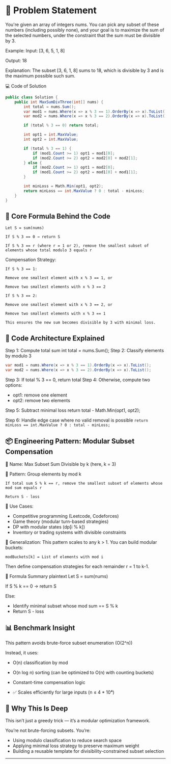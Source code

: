 # 🧠 Problem Statement

You're given an array of integers nums. You can pick any subset of these numbers (including possibly none),
and your goal is to maximize the sum of the selected numbers, 
under the constraint that the sum must be divisible by 3.

Example:
Input: [3, 6, 5, 1, 8]

Output: 18

Explanation: The subset [3, 6, 1, 8] sums to 18, which is divisible by 3 and is the maximum possible such sum.

💻 Code of Solution
```csharp
public class Solution {
    public int MaxSumDivThree(int[] nums) {
        int total = nums.Sum();
        var mod1 = nums.Where(x => x % 3 == 1).OrderBy(x => x).ToList();
        var mod2 = nums.Where(x => x % 3 == 2).OrderBy(x => x).ToList();

        if (total % 3 == 0) return total;

        int opt1 = int.MaxValue;
        int opt2 = int.MaxValue;

        if (total % 3 == 1) {
            if (mod1.Count >= 1) opt1 = mod1[0];
            if (mod2.Count >= 2) opt2 = mod2[0] + mod2[1];
        } else {
            if (mod2.Count >= 1) opt1 = mod2[0];
            if (mod1.Count >= 2) opt2 = mod1[0] + mod1[1];
        }

        int minLoss = Math.Min(opt1, opt2);
        return minLoss == int.MaxValue ? 0 : total - minLoss;
    }
}
```

## 🧮 Core Formula Behind the Code
```
Let S = sum(nums)

If S % 3 == 0 → return S

If S % 3 == r (where r = 1 or 2), remove the smallest subset of elements whose total modulo 3 equals r
```

Compensation Strategy:
```
If S % 3 == 1:

Remove one smallest element with x % 3 == 1, or

Remove two smallest elements with x % 3 == 2

If S % 3 == 2:

Remove one smallest element with x % 3 == 2, or

Remove two smallest elements with x % 3 == 1

This ensures the new sum becomes divisible by 3 with minimal loss.
```

## 🧱 Code Architecture Explained

Step 1: Compute total sum int total = nums.Sum();
Step 2: Classify elements by modulo 3

```csharp
var mod1 = nums.Where(x => x % 3 == 1).OrderBy(x => x).ToList();
var mod2 = nums.Where(x => x % 3 == 2).OrderBy(x => x).ToList();
```

Step 3: If total % 3 == 0, return total
Step 4: Otherwise, compute two options:

- opt1: remove one element
- opt2: remove two elements

Step 5: Subtract minimal loss return total - Math.Min(opt1, opt2);

Step 6: Handle edge case where no valid removal is possible ```return minLoss == int.MaxValue ? 0 : total - minLoss;```

## 📦 Engineering Pattern: Modular Subset Compensation

🔹 Name:
Max Subset Sum Divisible by k (here, k = 3)

🔹 Pattern:
Group elements by mod k

```
If total sum S % k == r, remove the smallest subset of elements whose mod sum equals r

Return S - loss
```

🔹 Use Cases:

- Competitive programming (Leetcode, Codeforces)
- Game theory (modular turn-based strategies)
- DP with modular states (dp[i % k])
- Inventory or trading systems with divisible constraints

🔹 Generalization:
This pattern scales to any k > 1. You can build modular buckets:

```plaintext
modBuckets[k] = List of elements with mod i
```
Then define compensation strategies for each remainder r = 1 to k-1.

🔣 Formula Summary
plaintext
Let S = sum(nums)

If S % k == 0 → return S

Else:
- Identify minimal subset whose mod sum == S % k
- Return S - loss
  
## 📊 Benchmark Insight
This pattern avoids brute-force subset enumeration (O(2^n))

Instead, it uses:

- O(n) classification by mod
- O(n log n) sorting (can be optimized to O(n) with counting buckets)

- Constant-time compensation logic

- ✅ Scales efficiently for large inputs (n ≤ 4 * 10⁴)

## 🧠 Why This Is Deep
This isn’t just a greedy trick — it’s a modular optimization framework. 

You’re not brute-forcing subsets. You’re:

- Using modulo classification to reduce search space
- Applying minimal loss strategy to preserve maximum weight
- Building a reusable template for divisibility-constrained subset selection


---
